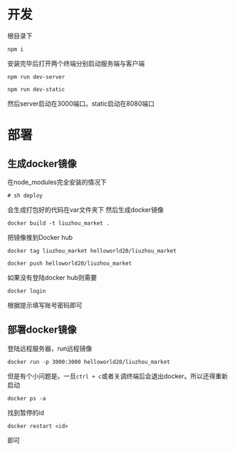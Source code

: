 # 开发

根目录下

    npm i

安装完毕后打开两个终端分别启动服务端与客户端

    npm run dev-server

    npm run dev-static

然后server启动在3000端口。static启动在8080端口

# 部署

## 生成docker镜像
在node_modules完全安装的情况下

    # sh deploy

会生成打包好的代码在var文件夹下
然后生成docker镜像

    docker build -t liuzhou_market .

把镜像推到Docker hub

    docker tag liuzhou_market helloworld20/liuzhou_market

    docker push helloworld20/liuzhou_market

如果没有登陆docker hub则需要

    docker login

根据提示填写账号密码即可

## 部署docker镜像

登陆远程服务器，run远程镜像

    docker run -p 3000:3000 helloworld20/liuzhou_market

但是有个小问题是。一旦`ctrl + c`或者关调终端后会退出docker。所以还得重新启动

    docker ps -a

找到暂停的id

    docker restart <id>

即可


